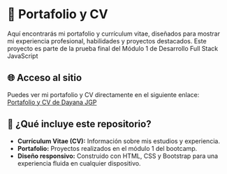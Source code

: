 # 💼 Portafolio y CV

Aquí encontrarás mi portafolio y currículum vitae, diseñados para mostrar mi experiencia profesional, habilidades y proyectos destacados.
Este proyecto es parte de la prueba final del Módulo 1 de Desarrollo Full Stack JavaScript

## 🌐 Acceso al sitio

Puedes ver mi portafolio y CV directamente en el siguiente enlace:  
[Portafolio y CV de Dayana JGP](https://dayanajgp.github.io/cv-dayanajgp/index.html)

## 📄 ¿Qué incluye este repositorio?

- **Currículum Vitae (CV):** Información sobre mis estudios y experiencia.
- **Portafolio:** Proyectos realizados en el módulo 1 del bootcamp.
- **Diseño responsivo:** Construido con HTML, CSS y Bootstrap para una experiencia fluida en cualquier dispositivo.
